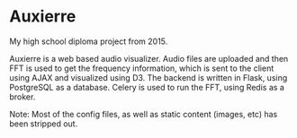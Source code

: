 # Auxierre

My high school diploma project from 2015. 

Auxierre is a web based audio visualizer. Audio files are uploaded and then FFT is used to get the frequency information, which is sent to the client using AJAX and visualized using D3.
The backend is written in Flask, using PostgreSQL as a database. Celery is used to run the FFT, using Redis as a broker.

Note: Most of the config files, as well as static content (images, etc) has been stripped out.

